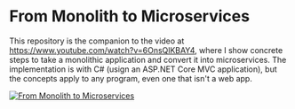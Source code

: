 From Monolith to Microservices
==============================

This repository is the companion to the video at https://www.youtube.com/watch?v=6OnsQlKBAY4,
where I show concrete steps to take a monolithic application and convert it into microservices.
The implementation is with C# (usign an ASP.NET Core MVC application), but the concepts apply
to any program, even one that isn't a web app.

[![From Monolith to Microservices](https://img.youtube.com/vi/6OnsQlKBAY4/0.jpg)](http://www.youtube.com/watch?v=6OnsQlKBAY4)